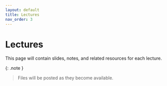 ```yaml
---
layout: default
title: Lectures
nav_order: 3
---
```


# Lectures

This page will contain slides, notes, and related resources for each lecture.

{: .note }
> Files will be posted as they become available.

